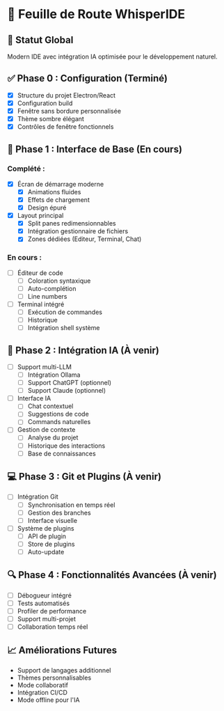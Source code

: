 # 🚀 Feuille de Route WhisperIDE

## 🎯 Statut Global
Modern IDE avec intégration IA optimisée pour le développement naturel.

## ✅ Phase 0 : Configuration (Terminé)
- [x] Structure du projet Electron/React
- [x] Configuration build
- [x] Fenêtre sans bordure personnalisée
- [x] Thème sombre élégant
- [x] Contrôles de fenêtre fonctionnels

## 🔨 Phase 1 : Interface de Base (En cours)
### Complété :
- [x] Écran de démarrage moderne
  - [x] Animations fluides
  - [x] Effets de chargement
  - [x] Design épuré
- [x] Layout principal
  - [x] Split panes redimensionnables
  - [x] Intégration gestionnaire de fichiers
  - [x] Zones dédiées (Editeur, Terminal, Chat)

### En cours :
- [ ] Éditeur de code
  - [ ] Coloration syntaxique
  - [ ] Auto-complétion
  - [ ] Line numbers
- [ ] Terminal intégré
  - [ ] Exécution de commandes
  - [ ] Historique
  - [ ] Intégration shell système

## 🤖 Phase 2 : Intégration IA (À venir)
- [ ] Support multi-LLM
  - [ ] Intégration Ollama
  - [ ] Support ChatGPT (optionnel)
  - [ ] Support Claude (optionnel)
- [ ] Interface IA
  - [ ] Chat contextuel
  - [ ] Suggestions de code
  - [ ] Commands naturelles
- [ ] Gestion de contexte
  - [ ] Analyse du projet
  - [ ] Historique des interactions
  - [ ] Base de connaissances

## 💻 Phase 3 : Git et Plugins (À venir)
- [ ] Intégration Git
  - [ ] Synchronisation en temps réel
  - [ ] Gestion des branches
  - [ ] Interface visuelle
- [ ] Système de plugins
  - [ ] API de plugin
  - [ ] Store de plugins
  - [ ] Auto-update

## 🔍 Phase 4 : Fonctionnalités Avancées (À venir)
- [ ] Débogueur intégré
- [ ] Tests automatisés
- [ ] Profiler de performance
- [ ] Support multi-projet
- [ ] Collaboration temps réel

## 📈 Améliorations Futures
- Support de langages additionnel
- Thèmes personnalisables
- Mode collaboratif
- Intégration CI/CD
- Mode offline pour l'IA